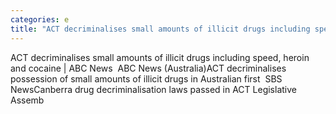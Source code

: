 ```yaml
---
categories: e
title: "ACT decriminalises small amounts of illicit drugs including speed heroin and cocaine  ABC News  ABC News Australia"
---
```

ACT decriminalises small amounts of illicit drugs including speed, heroin and cocaine | ABC News&nbsp;&nbsp;ABC News (Australia)ACT decriminalises possession of small amounts of illicit drugs in Australian first&nbsp;&nbsp;SBS NewsCanberra drug decriminalisation laws passed in ACT Legislative Assemb